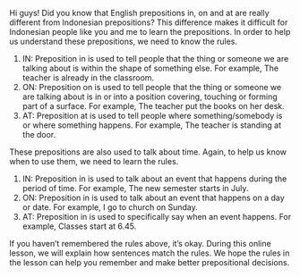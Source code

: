 Hi guys! Did you know that English prepositions in, on and at are really different from Indonesian prepositions? This difference makes it difficult for Indonesian people like you and me to learn the prepositions. In order to help us understand these prepositions, we need to know the rules.
1. IN: Preposition in is used to tell people that the thing or someone we are talking about is within the shape of something else. For example, The teacher is already in the classroom.
2. ON: Preposition on is used to tell people that the thing or someone we are talking about is in or into a position covering, touching or forming part of a surface. For example, The teacher put the books on her desk.
3. AT: Preposition at is used to tell people where something/somebody is or where something happens. For example, The teacher is standing at the door.
 
These prepositions are also used to talk about time. Again, to help us know when to use them, we need to learn the rules.
 
1. IN: Preposition in is used to talk about an event that happens during the period of time. For example, The new semester starts in July.
2. ON: Preposition in is used to talk about an event that happens on a day or date. For example, I go to church on Sunday.
3. AT: Preposition in is used to specifically say when an event happens. For example, Classes start at 6.45.
 
If you haven’t remembered the rules above, it’s okay. During this online lesson, we will explain how sentences match the rules. We hope the rules in the lesson can help you remember and make better prepositional decisions.